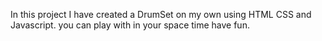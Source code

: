 In this project I have created a DrumSet on my own using HTML CSS and Javascript. you can play with in your space time
have fun.

